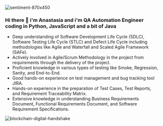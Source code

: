  ![sentiment-870x450](https://user-images.githubusercontent.com/106053124/171986413-92db32fa-3bb6-417e-a4de-a7633142704a.jpeg)
### Hi there 👋 i'm Anastasia and i'm QA Automation Engineer coding in Python, JavaScript and a bit of Java 
- Deep understanding of Software Development Life Cycle (SDLC), Software Testing Life Cycle (STLC) and Defect Life Cycle including methodologies like Agile   and Waterfall and Scaled Agile Framework (SAFe).
- Actively involved in Agile/Scrum Methodology in the project from requirements through the delivery of the project.
- Proficient knowledge in various types of testing like Smoke, Regression, Sanity, and End-to-End. 
- Good hands-on experience on test management and bug tracking tool JIRA.
- Hands-on experience in the preparation of Test Cases, Test Reports, and Requirement Traceability Matrix.
- Extensive knowledge in understanding Business Requirements Document, Functional Requirements Document, and Software Requirement Specifications.

![blockchain-digital-handshake](https://user-images.githubusercontent.com/106053124/171986452-82ff05f9-eadc-4e7f-9e3b-d794f2b7c810.jpeg)
